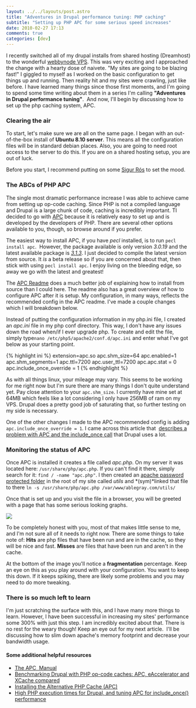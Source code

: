 ```yaml
---
layout: ../../layouts/post.astro
title: "Adventures in Drupal performance tuning: PHP caching"
subtitle: "Setting up PHP APC for some serious speed increases"
date: 2010-02-27 17:13
comments: true
categories: [dev]
---
```

I recently switched all of my drupal installs from shared hosting (Dreamhost) to the wonderful [webbynode VPS](http://webbynode.com). This was very exciting and I approached the change with a hearty dose of naivete. "My sites are going to be blazing fast!" I giggled to myself as I worked on the basic configuration to get things up and running. Then reality hit and my sites were crawling, just like before. I have learned many things since those first moments, and I'm going to spend some time writing about them in a series I'm calling **"Adventures in Drupal performance tuning"**.  And now, I'll begin by discussing how to set up the php caching system, APC.

### Clearing the air

To start, let's make sure we are all on the same page. I began with an out-of-the-box install of **Ubuntu 8.10 server**. This means all the configuration files will be in standard debian places. Also, you are going to need root access to the server to do this. If you are on a shared hosting setup, you are out of luck.

Before you start, I recommend putting on some [Sigur Rós](http://lala.com/zykC) to set the mood.

### The ABCs of PHP APC

The single most dramatic performance increase I was able to achieve came from setting up op-code caching. Since PHP is not a compiled language and Drupal is a large chunk of code, caching is incredibly important. TI decided to go with [APC](http://php.net/manual/en/book.apc.php) because it is relatively easy to set up and is developed by the developers of PHP. There are several other options available to you, though, so browse around if you prefer.

The easiest way to install APC, if you have *pecl* installed, is to run `pecl install apc`.  However, the package available is only version *3.0.19* and the latest available package is *[3.1.3](http://pecl.php.net/package/APC)*. I just decided to compile the latest version from source. It *is* a beta release so if you are concerned about that, then stick with using `pecl install apc`. I enjoy living on the bleeding edge, so away we go with the latest and greatest!

The [APC Readme](http://svn.php.net/viewvc/pecl/apc/tags/APC_3_1_3/INSTALL?view=markup) does a much better job of explaining how to install from source than I could here. The readme also has a great overview of how to configure APC after it is setup. My configuration, in many ways, reflects the recommended config in the APC readme. I've made a couple changes which I will breakdown below.

Instead of putting the configuration information in my php.ini file, I created an *apc.ini* file in my php conf directory. This way, I don't have any issues down the road when/if I ever upgrade php. To create and edit the file, simply type`nano /etc/php5/apache2/conf.d/apc.ini` and enter what I've got below as your starting point.

{% highlight ini %}
extension=apc.so
apc.shm_size=64
apc.enabled=1
apc.shm_segments=1
apc.ttl=7200
apc.user_ttl=7200
apc.apc.stat = 0
apc.include_once_override = 1
{% endhighlight %}

As with all things linux, your mileage may vary. This seems to be working for me right now but I'm sure there are many things I don't quite understand yet. Pay close attention to your `apc.shm_size`. I currently have mine set at 64MB which feels like a lot considering I only have 256MB of ram on my VPS. Drupal does a pretty good job of saturating that, so further testing on my side is necessary. 

One of the other changes I made to the APC recommended config is adding `apc.include_once_override = 1`. I came across this article that  [describes a problem with APC and the include_once call](http://2bits.com/articles/high-php-execution-times-drupal-and-tuning-apc-includeonce-performance.html) that Drupal uses a lot. 

### Monitoring the status of APC

Once APC is installed it creates a file called *apc.php*. On my server it was located here: `/usr/share/php/apc.php`. If you can't find it there, simply search for it: `find / -name "apc.php"`. I then created an [apache password protected folder](http://linuxhelp.blogspot.com/2006/02/password-protect-your-website-hosted.html) in the root of my site called *utils* and *(sym)*linked that file to there `ln -s /usr/share/php/apc.php /var/www/ablegray.com/utils/`

Once that is set up and you visit the file in a browser, you will be greeted with a page that has some serious looking graphs.

<img src="/images/posts/APC.png" class="full" />

To be completely honest with you, most of that makes little sense to me, and I'm not sure all of it needs to right now. There are some things to take note of: **Hits** are php files that have been run and are in the cache, so they will be nice and fast. **Misses** are files that have been run and aren't in the cache.

At the bottom of the image you'll notice a **fragmentation** percentage. Keep an eye on this as you play around with your configuration. You want to keep this down. If it keeps spiking, there are likely some problems and you may need to do more tweaking.

### There is so much left to learn

I'm just scratching the surface with this, and I have many more things to learn. However, I have been successful in increasing my sites' performance some 300% with just this step. I am incredibly excited about that. There is no rest for the weary though! Keep an eye out for my next article.  I'll be discussing how to slim down apache's memory footprint and decrease your bandwidth usage.

#### Some additional helpful resources

* [The APC  Manual](http://php.net/manual/en/book.apc.php)
* [Benchmarking Drupal with PHP op-code caches: APC, eAccelerator and XCache compared](http://2bits.com/articles/benchmarking-drupal-with-php-op-code-caches-apc-eaccelerator-and-xcache-compared.html)
* [Installing the Alternative PHP Cache (APC)](http://www.debian-administration.org/articles/574)
* [High PHP execution times for Drupal, and tuning APC for include_once() performance](http://2bits.com/articles/high-php-execution-times-drupal-and-tuning-apc-includeonce-performance.html)

